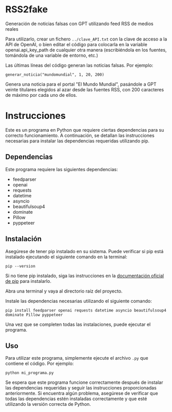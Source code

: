 # RSS2fake
Generación de noticias falsas con GPT utilizando feed RSS de medios reales

Para utilizarlo, crear un fichero `../clave_API.txt` con la clave de acceso a la API de OpenAI, o bien editar el código para colocarla en la variable openai.api_key_path de cualquier otra manera (escribiéndola en los fuentes, tomándola de una variable de entorno, etc.)

Las últimas líneas del código generan las noticias falsas. Por ejemplo:

```
generar_noticia("mundomundial", 1, 20, 200)
```

Genera una noticia para el portal "El Mundo Mundial", pasándole a GPT veinte titulares elegidos al azar desde las fuentes RSS, con 200 caracteres de máximo por cada uno de ellos.

# Instrucciones

Este es un programa en Python que requiere ciertas dependencias para su correcto funcionamiento. A continuación, se detallan las instrucciones necesarias para instalar las dependencias requeridas utilizando pip.

## Dependencias

Este programa requiere las siguientes dependencias:

* feedparser
* openai
* requests
* datetime
* asyncio
* beautifulsoup4
* dominate
* Pillow
* pyppeteer

## Instalación

Asegúrese de tener pip instalado en su sistema. Puede verificar si pip está instalado ejecutando el siguiente comando en la terminal:

```
pip --version
```

Si no tiene pip instalado, siga las instrucciones en la [documentación oficial de pip](https://pip.pypa.io/en/stable/installation/) para instalarlo.

Abra una terminal y vaya al directorio raíz del proyecto.

Instale las dependencias necesarias utilizando el siguiente comando:


```
pip install feedparser openai requests datetime asyncio beautifulsoup4 dominate Pillow pyppeteer
```

Una vez que se completen todas las instalaciones, puede ejecutar el programa.

## Uso

Para utilizar este programa, simplemente ejecute el archivo `.py` que contiene el código. Por ejemplo:

```
python mi_programa.py
```

Se espera que este programa funcione correctamente después de instalar las dependencias requeridas y seguir las instrucciones proporcionadas anteriormente. Si encuentra algún problema, asegúrese de verificar que todas las dependencias estén instaladas correctamente y que esté utilizando la versión correcta de Python.
